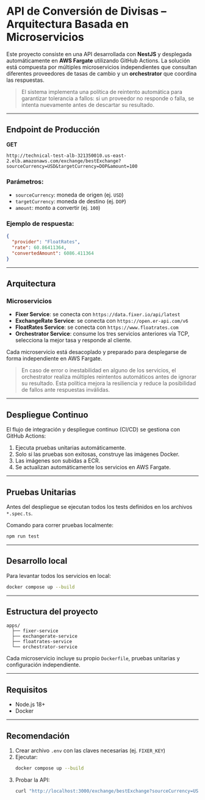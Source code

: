 # API de Conversión de Divisas – Arquitectura Basada en Microservicios

Este proyecto consiste en una API desarrollada con **NestJS** y desplegada automáticamente en **AWS Fargate** utilizando GitHub Actions. La solución está compuesta por múltiples microservicios independientes que consultan diferentes proveedores de tasas de cambio y un **orchestrator** que coordina las respuestas.

> El sistema implementa una política de reintento automática para garantizar tolerancia a fallos: si un proveedor no responde o falla, se intenta nuevamente antes de descartar su resultado.

---

## Endpoint de Producción

**GET**

```
http://technical-test-alb-321350010.us-east-2.elb.amazonaws.com/exchange/bestExchange?sourceCurrency=USD&targetCurrency=DOP&amount=100
```

### Parámetros:

- `sourceCurrency`: moneda de origen (ej. `USD`)
- `targetCurrency`: moneda de destino (ej. `DOP`)
- `amount`: monto a convertir (ej. `100`)

### Ejemplo de respuesta:

```json
{
  "provider": "FloatRates",
  "rate": 60.86411364,
  "convertedAmount": 6086.411364
}
```

---

## Arquitectura

### Microservicios

- **Fixer Service**: se conecta con `https://data.fixer.io/api/latest`
- **ExchangeRate Service**: se conecta con `https://open.er-api.com/v6`
- **FloatRates Service**: se conecta con `https://www.floatrates.com`
- **Orchestrator Service**: consume los tres servicios anteriores vía TCP, selecciona la mejor tasa y responde al cliente.

Cada microservicio está desacoplado y preparado para desplegarse de forma independiente en AWS Fargate.

> En caso de error o inestabilidad en alguno de los servicios, el orchestrator realiza múltiples reintentos automáticos antes de ignorar su resultado. Esta política mejora la resiliencia y reduce la posibilidad de fallos ante respuestas inválidas.

---

## Despliegue Continuo

El flujo de integración y despliegue continuo (CI/CD) se gestiona con GitHub Actions:

1. Ejecuta pruebas unitarias automáticamente.
2. Solo si las pruebas son exitosas, construye las imágenes Docker.
3. Las imágenes son subidas a ECR.
4. Se actualizan automáticamente los servicios en AWS Fargate.

---

## Pruebas Unitarias

Antes del despliegue se ejecutan todos los tests definidos en los archivos `*.spec.ts`.

Comando para correr pruebas localmente:

```bash
npm run test
```

---

## Desarrollo local

Para levantar todos los servicios en local:

```bash
docker compose up --build
```

---

## Estructura del proyecto

```
apps/
  ├── fixer-service
  ├── exchangerate-service
  ├── floatrates-service
  └── orchestrator-service
```

Cada microservicio incluye su propio `Dockerfile`, pruebas unitarias y configuración independiente.

---

## Requisitos

- Node.js 18+
- Docker

---

## Recomendación

1. Crear archivo `.env` con las claves necesarias (ej. `FIXER_KEY`)
2. Ejecutar:
   ```bash
   docker compose up --build
   ```
3. Probar la API:
   ```bash
   curl "http://localhost:3000/exchange/bestExchange?sourceCurrency=USD&targetCurrency=DOP&amount=100"
   ```
